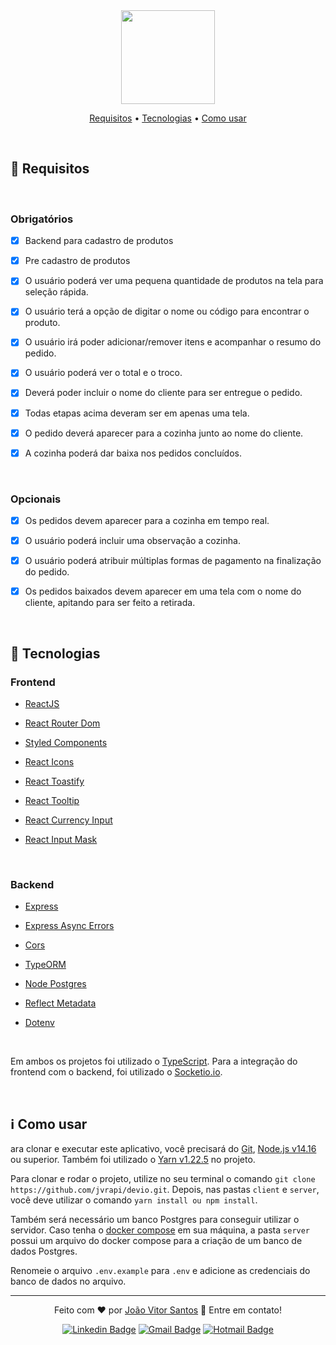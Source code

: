 <div align="center" >
<img src="https://devio.com.br/_next/image?url=%2Fimages%2Flogo%2Flogo.webp&w=256&q=75" width="150" />
	<p >
		<a href="#-requisitos">Requisitos</a> • 
		<a href="#-tecnologias">Tecnologias</a> • 
		<a href="#information_source-como-usar">Como usar</a> 
	</p>
	
</div>
<br>

## 📝 Requisitos

<br>

### Obrigatórios



- [x] Backend para cadastro de produtos

- [x] Pre cadastro de produtos  

- [x] O usuário poderá ver uma pequena quantidade de produtos na tela para 
seleção rápida.

- [x]  O usuário terá a opção de digitar o nome ou código para encontrar o 
produto. 

- [x] O usuário irá poder adicionar/remover itens e acompanhar o resumo do 
pedido. 

- [x] O usuário poderá ver o total e o troco. 

- [x] Deverá poder incluir o nome do cliente para ser entregue o pedido. 

- [x] Todas etapas acima deveram ser em apenas uma tela. 

- [x] O pedido deverá aparecer para a cozinha junto ao nome do cliente. 

- [x] A cozinha poderá dar baixa nos pedidos concluídos. 



<br>

### Opcionais



- [x] Os pedidos devem aparecer para a cozinha em tempo real.

- [x] O usuário poderá incluir uma observação a cozinha. 

- [x] O usuário poderá atribuir múltiplas formas de pagamento na finalização 
do pedido. 

- [x] Os pedidos baixados devem aparecer em uma tela com o nome do cliente, 
apitando para ser feito a retirada.

<br>

## 🚀 Tecnologias



### Frontend



- [ReactJS](https://pt-br.reactjs.org/docs/create-a-new-react-app.html)

- [React Router Dom](https://reactrouter.com/web/guides/quick-start)

- [Styled Components](https://styled-components.com/)

- [React Icons](https://react-icons.github.io/react-icons/)

- [React Toastify](https://github.com/fkhadra/react-toastify)

- [React Tooltip](https://github.com/wwayne/react-tooltip)

- [React Currency Input](https://github.com/jsillitoe/react-currency-input)

- [React Input Mask](https://github.com/sanniassin/react-input-mask)

<br>

### Backend

- [Express](https://expressjs.com/pt-br/)

- [Express Async Errors](https://github.com/davidbanham/express-async-errors)

- [Cors](https://github.com/expressjs/cors)

- [TypeORM](https://typeorm.io/#/)

- [Node Postgres](https://github.com/brianc/node-postgres)

- [Reflect Metadata](https://github.com/rbuckton/reflect-metadata)

- [Dotenv](https://github.com/motdotla/dotenv)

<br>


Em ambos os projetos foi utilizado o [TypeScript](https://www.typescriptlang.org/). Para a integração do frontend com o backend, foi utilizado o [Socketio.io](https://socket.io/).

<br>

## :information_source: Como usar
ara clonar e executar este aplicativo, você precisará do [Git](https://git-scm.com), [Node.js v14.16](nodejs.org/) ou superior. Também foi utilizado o [Yarn v1.22.5](https://yarnpkg.com) no projeto. 

Para clonar e rodar o projeto, utilize no seu terminal o comando `git clone https://github.com/jvrapi/devio.git`. Depois, nas pastas `client` e `server`, você deve utilizar o comando `yarn install ou npm install`. 

Também será necessário um banco Postgres para conseguir utilizar o servidor. Caso tenha o [docker compose](https://docs.docker.com/compose/) em sua máquina, a pasta `server` possui um arquivo do docker compose para a criação de um banco de dados Postgres.

Renomeie o arquivo `.env.example` para `.env` e adicione as credenciais do banco de dados no arquivo. 

<hr>
<div align="center">


Feito com  ❤ por [João Vitor Santos](https://github.com/jvrapi) 👋 Entre em contato!

[![Linkedin Badge](https://img.shields.io/badge/-Linkedin-blue?style=flat-square&logo=Linkedin&logoColor=white&link=https://www.linkedin.com/in/joaovitorssdelima/)](https://www.linkedin.com/in/joaovitorssdelima/) 
[![Gmail Badge](https://img.shields.io/badge/-Gmail-c14438?style=flat-square&logo=Gmail&logoColor=white&link=mailto:joaooviitoorr@gmail.com)](mailto:joaooviitoorr@gmail.com) 
[![Hotmail Badge](https://img.shields.io/badge/-Hotmail-0078d4?style=flat-square&logo=microsoft-outlook&logoColor=white&link=mailto:joaooviitorr@hotmail.com)](mailto:joaooviitorr@hotmail.com)
	
</div>
